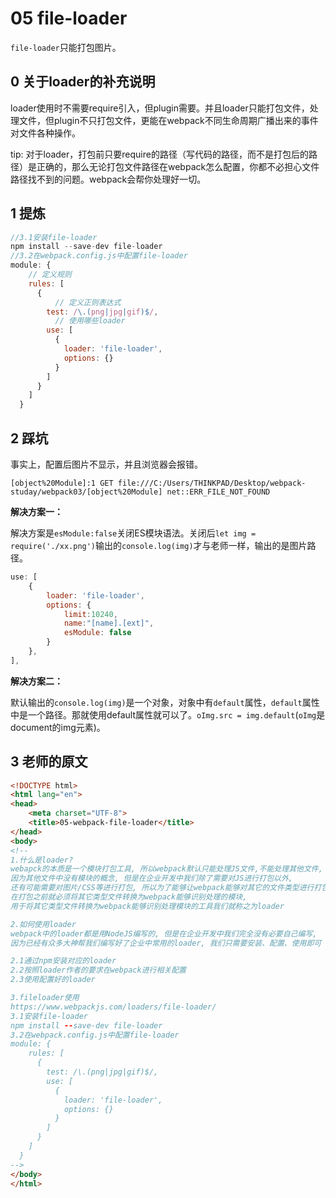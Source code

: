 # 05 file-loader

`file-loader`只能打包图片。

## 0 关于loader的补充说明

loader使用时不需要require引入，但plugin需要。并且loader只能打包文件，处理文件，但plugin不只打包文件，更能在webpack不同生命周期广播出来的事件对文件各种操作。

tip: 对于loader，打包前只要require的路径（写代码的路径，而不是打包后的路径）是正确的，那么无论打包文件路径在webpack怎么配置，你都不必担心文件路径找不到的问题。webpack会帮你处理好一切。

## 1 提炼

```js
//3.1安装file-loader
npm install --save-dev file-loader
//3.2在webpack.config.js中配置file-loader
module: {
    // 定义规则
    rules: [
      {
          // 定义正则表达式
        test: /\.(png|jpg|gif)$/,
          // 使用哪些loader
        use: [
          {
            loader: 'file-loader',
            options: {}
          }
        ]
      }
    ]
  }
```



## 2 踩坑

事实上，配置后图片不显示，并且浏览器会报错。

```
[object%20Module]:1 GET file:///C:/Users/THINKPAD/Desktop/webpack-studay/webpack03/[object%20Module] net::ERR_FILE_NOT_FOUND
```

**解决方案一：**

解决方案是`esModule:false`关闭ES模块语法。关闭后`let img = require('./xx.png')`输出的`console.log(img)`才与老师一样，输出的是图片路径。

```js
use: [
    {
        loader: 'file-loader',
        options: {
            limit:10240,
            name:"[name].[ext]",
            esModule: false
        }
    },
],
```

**解决方案二：**

默认输出的`console.log(img)`是一个对象，对象中有`default`属性，`default`属性中是一个路径。那就使用default属性就可以了。`oImg.src = img.default`(`oImg`是document的img元素)。



## 3 老师的原文

```html
<!DOCTYPE html>
<html lang="en">
<head>
    <meta charset="UTF-8">
    <title>05-webpack-file-loader</title>
</head>
<body>
<!--
1.什么是loader?
webapck的本质是一个模块打包工具, 所以webpack默认只能处理JS文件,不能处理其他文件,
因为其他文件中没有模块的概念, 但是在企业开发中我们除了需要对JS进行打包以外,
还有可能需要对图片/CSS等进行打包, 所以为了能够让webpack能够对其它的文件类型进行打包,
在打包之前就必须将其它类型文件转换为webpack能够识别处理的模块,
用于将其它类型文件转换为webpack能够识别处理模块的工具我们就称之为loader

2.如何使用loader
webpack中的loader都是用NodeJS编写的, 但是在企业开发中我们完全没有必要自己编写,
因为已经有众多大神帮我们编写好了企业中常用的loader, 我们只需要安装、配置、使用即可

2.1通过npm安装对应的loader
2.2按照loader作者的要求在webpack进行相关配置
2.3使用配置好的loader

3.fileloader使用
https://www.webpackjs.com/loaders/file-loader/
3.1安装file-loader
npm install --save-dev file-loader
3.2在webpack.config.js中配置file-loader
module: {
    rules: [
      {
        test: /\.(png|jpg|gif)$/,
        use: [
          {
            loader: 'file-loader',
            options: {}
          }
        ]
      }
    ]
  }
-->
</body>
</html>
```

